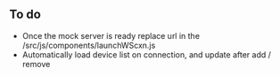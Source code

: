 
## To do

- Once the mock server is ready replace url in the /src/js/components/launchWScxn.js
- Automatically load device list on connection, and update after add / remove